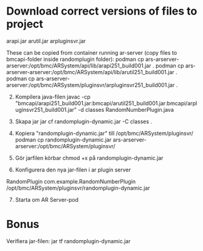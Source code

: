 # Download correct versions of files to project
arapi<version>.jar
arutil<version>.jar
arpluginsvr<version>.jar

These can be copied from container running ar-server (copy files to bmcapi-folder inside randomplugin folder):
    podman cp ars-arserver-arserver:/opt/bmc/ARSystem/api/lib/arapi251_build001.jar .
    podman cp ars-arserver-arserver:/opt/bmc/ARSystem/api/lib/arutil251_build001.jar .
    podman cp ars-arserver-arserver:/opt/bmc/ARSystem/pluginsvr/arpluginsvr251_build001.jar .

2. Kompilera java-filen
    javac -cp "bmcapi/arapi251_build001.jar:bmcapi/arutil251_build001.jar:bmcapi/arpluginsvr251_build001.jar" -d classes RandomNumberPlugin.java

3. Skapa jar
    jar cf randomplugin-dynamic.jar -C classes .

4. Kopiera "randomplugin-dynamic.jar" till /opt/bmc/ARSystem/pluginsvr/
    podman cp randomplugin-dynamic.jar ars-arserver-arserver:/opt/bmc/ARSystem/pluginsvr/

5. Gör jarfilen körbar
    chmod +x på randomplugin-dynamic.jar

6. Konfigurera den nya jar-filen i ar plugin server

<plugin>
  <name>RandomPlugin</name>
  <classname>com.example.RandomNumberPlugin</classname>
  <pathelement type="location">/opt/bmc/ARSystem/pluginsvr/randomplugin-dynamic.jar</pathelement>
</plugin>

7. Starta om AR Server-pod



# Bonus

Verifiera jar-filen:
    jar tf randomplugin-dynamic.jar